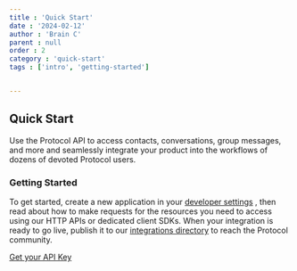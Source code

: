 ```yaml
---
title : 'Quick Start'
date : '2024-02-12'
author : 'Brain C'
parent : null
order : 2
category : 'quick-start'
tags : ['intro', 'getting-started']


---
```


## Quick Start
Use the Protocol API to access contacts, conversations, group messages, and more and seamlessly integrate your product into the workflows of dozens of devoted Protocol users.

### Getting Started
To get started, create a new application in your [developer settings](/dev-settings) , then read about how to make requests for the resources you need to access using our HTTP APIs or dedicated client SDKs. When your integration is ready to go live, publish it to our [integrations directory](/integration-dir) to reach the Protocol community.


[Get your API Key](/get-your-api-key)